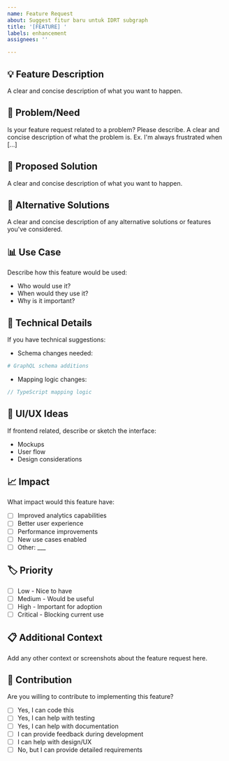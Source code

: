 ```yaml
---
name: Feature Request
about: Suggest fitur baru untuk IDRT subgraph
title: '[FEATURE] '
labels: enhancement
assignees: ''

---
```


## 💡 **Feature Description**
A clear and concise description of what you want to happen.

## 🎯 **Problem/Need**
Is your feature request related to a problem? Please describe.
A clear and concise description of what the problem is. Ex. I'm always frustrated when [...]

## 🚀 **Proposed Solution**
A clear and concise description of what you want to happen.

## 🔄 **Alternative Solutions**
A clear and concise description of any alternative solutions or features you've considered.

## 📊 **Use Case**
Describe how this feature would be used:
- Who would use it?
- When would they use it?
- Why is it important?

## 🔧 **Technical Details**
If you have technical suggestions:
- Schema changes needed:
```graphql
# GraphQL schema additions
```
- Mapping logic changes:
```typescript
// TypeScript mapping logic
```

## 🎨 **UI/UX Ideas**
If frontend related, describe or sketch the interface:
- Mockups
- User flow
- Design considerations

## 📈 **Impact**
What impact would this feature have:
- [ ] Improved analytics capabilities
- [ ] Better user experience
- [ ] Performance improvements
- [ ] New use cases enabled
- [ ] Other: ___

## 🏷️ **Priority**
- [ ] Low - Nice to have
- [ ] Medium - Would be useful
- [ ] High - Important for adoption
- [ ] Critical - Blocking current use

## 📋 **Additional Context**
Add any other context or screenshots about the feature request here.

## 🤝 **Contribution**
Are you willing to contribute to implementing this feature?
- [ ] Yes, I can code this
- [ ] Yes, I can help with testing
- [ ] Yes, I can help with documentation
- [ ] I can provide feedback during development
- [ ] I can help with design/UX
- [ ] No, but I can provide detailed requirements
